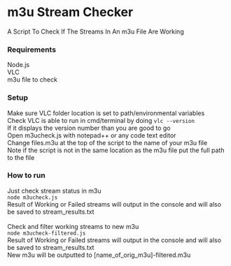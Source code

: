 # m3u Stream Checker
A Script To Check If The Streams In An m3u File Are Working

### Requirements
Node.js <br>
VLC <br>
m3u file to check <br>

### Setup
Make sure VLC folder location is set to path/environmental variables <br>
Check VLC is able to run in cmd/terminal by doing ```vlc --version``` <br>
If it displays the version number than you are good to go <br>
Open m3ucheck.js with notepad++ or any code text editor <br>
Change files.m3u at the top of the script to the name of your m3u file <br>
Note if the script is not in the same location as the m3u file put the full path to the file <br>

### How to run
Just check stream status in m3u <br>
``` node m3ucheck.js ``` <br>
Result of Working or Failed streams will output in the console and will also be saved to stream_results.txt <br>
<br>
Check and filter working streams to new m3u <br>
``` node m3ucheck-filtered.js ``` <br>
Result of Working or Failed streams will output in the console and will also be saved to stream_results.txt <br>
New m3u will be outputted to [name_of_orig_m3u]-filtered.m3u
